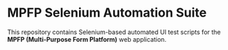 # MPFP Selenium Automation Suite

This repository contains Selenium-based automated UI test scripts for the **MPFP (Multi-Purpose Form Platform)** web application.